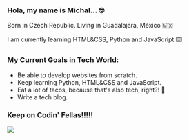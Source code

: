 ### Hola, my name is Michal... 🤓

Born in Czech Republic. Living in Guadalajara, México 🇲🇽

I am currently learning HTML&CSS, Python and JavaScript ⌨️

### My Current Goals in Tech World:
- Be able to develop websites from scratch.
- Keep learning Python, HTML&CSS and JavaScript.
- Eat a lot of tacos, because that's also tech, right?! 🌮
- Write a tech blog.


### Keep on Codin' Fellas!!!!!
![](https://media.giphy.com/media/13HgwGsXF0aiGY/giphy.gif)
